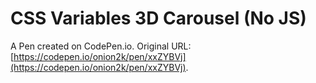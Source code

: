 # CSS Variables 3D Carousel (No JS)

A Pen created on CodePen.io. Original URL: [https://codepen.io/onion2k/pen/xxZYBVj](https://codepen.io/onion2k/pen/xxZYBVj).

